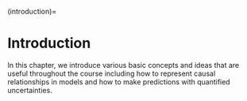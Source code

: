 (introduction)=
# Introduction

In this chapter, we introduce various basic concepts and ideas that are useful throughout the course including how to represent causal relationships in models and how to make predictions with quantified uncertainties.